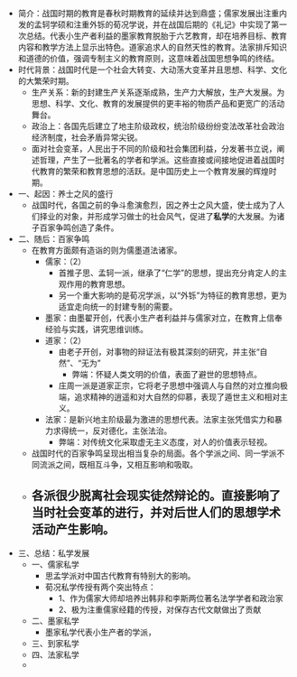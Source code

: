 - 简介：战国时期的教育是春秋时期教育的延续并达到鼎盛；儒家发展出注重内发的孟轲学硕和注重外铄的荀况学说，并在战国后期的《礼记》中实现了第一次总结。代表小生产者利益的墨家教育脱胎于六艺教育，却在培养目标、教育内容和教学方法上显示出特色。道家追求人的自然天性的教育。法家排斥知识和道德的价值，强调专制主义的教育原则，这意味着战国思想争鸣的终结。
- 时代背景：战国时代是一个社会大转变、大动荡大变革并且思想、科学、文化的大繁荣时期。
	- 生产关系：新的封建生产关系逐渐成熟，生产力大解放，生产大发展。为思想、科学、文化、教育的发展提供的更丰裕的物质产品和更宽广的活动舞台。
	- 政治上：各国先后建立了地主阶级政权，统治阶级纷纷变法改革社会政治经济制度，社会矛盾异常尖锐。
	- 面对社会变革，人民出于不同的阶级和社会集团利益，分发著书立说，阐述哲理，产生了一批著名的学者和学派。这些直接或间接地促进着战国时代教育的繁荣和教育思想的活跃。是中国历史上一个教育发展的辉煌时期。
- 一、起因：养士之风的盛行
	- 战国时代，各国之前的争斗愈演愈烈，因之养士之风大盛，使士成为了人们择业的对象，并形成学习做士的社会风气，促进了**私学**的大发展。为诸子百家争鸣创造了条件。
- 二、随后：百家争鸣
	- 在教育方面颇有造诣的则为儒墨道法诸家。
		- 儒家：（2）
			- 首推子思、孟轲一派，继承了“仁学”的思想，提出充分肯定人的主观作用的教育思想。
			- 另一个重大影响的是荀况学派，以“外铄”为特征的教育思想，更为适宜走向统一的封建专制的需要。
		- 墨家：由墨翟开创，代表小生产者利益并与儒家对立，在教育上信奉经验与实践，讲究思维训练。
		- 道家：（2）
			- 由老子开创，对事物的辩证法有极其深刻的研究，并主张“自然”、“无为”
				- 弊端：怀疑人类文明的价值，表面了避世的思想特点。
			- 庄周一派是道家正宗，它将老子思想中强调人与自然的对立推向极端，追求精神的逍遥和对大自然的仰慕，表现了遁世主义和相对主义。
		- 法家：是新兴地主阶级最为激进的思想代表。法家主张凭借实力和暴力求得统一，反对德化，主张法治。
			- 弊端：对传统文化采取虚无主义态度，对人的价值表示轻视。
	- 战国时代的百家争鸣呈现出相当复杂的局面。各个学派之间、同一学派不同流派之间，既相互斗争，又相互影响和吸取。
	- 各派很少脱离社会现实徒然辩论的。直接影响了当时社会变革的进行，并对后世人们的思想学术活动产生影响。
		-
- 三、总结：私学发展
	- 一、儒家私学
		- 思孟学派对中国古代教育有特别大的影响。
		- 荀况私学传授有两个突出特点：
			- 1、作为儒家大师却培养出韩非和李斯两位著名法学学者和政治家
			- 2、极为注重儒家经籍的传授，对保存古代文献做出了贡献
	- 二、墨家私学
		- 墨家私学代表小生产者的学派，
	- 三、到家私学
	- 四、法家私学
	-